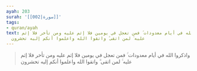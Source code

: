 ```yaml
---
ayah: 203
surah: '[[002|سورة]]'
tags:
- quran/ayah
text: واذكروا الله في أيام معدودات ۚ فمن تعجل في يومين فلا إثم عليه ومن تأخر فلا إثم
  عليه ۚ لمن اتقى ۗ واتقوا الله واعلموا أنكم إليه تحشرون
---
```

> واذكروا الله في أيام معدودات ۚ فمن تعجل في يومين فلا إثم عليه ومن تأخر فلا إثم عليه ۚ لمن اتقى ۗ واتقوا الله واعلموا أنكم إليه تحشرون
